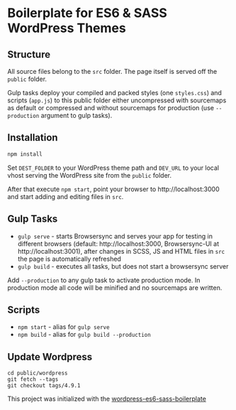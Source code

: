 # Boilerplate for ES6 & SASS WordPress Themes

## Structure
All source files belong to the `src` folder. The page itself is served off the `public` folder.

Gulp tasks deploy your compiled and packed styles (one `styles.css`) and scripts (`app.js`) to this public folder either uncompressed with sourcemaps as default or compressed and without sourcemaps for production (use `--production` argument to gulp tasks).

## Installation
```bash
npm install
```
Set `DEST_FOLDER` to your WordPress theme path and `DEV_URL` to your local vhost serving the WordPress site from the `public` folder.

After that execute `npm start`, point your browser to http://localhost:3000 and start adding and editing files in `src`.

## Gulp Tasks
* `gulp serve` - starts Browsersync and serves your app for testing in different browsers (default: http://localhost:3000, Browsersync-UI at http://localhost:3001), after changes in SCSS, JS and HTML files in `src` the page is automatically refreshed
* `gulp build` - executes all tasks, but does not start a browsersync server


Add `--production` to any gulp task to activate production mode. In production mode all code will be minified and no sourcemaps are written.

## Scripts
* `npm start` - alias for `gulp serve`
* `npm build` - alias for `gulp build --production`

## Update Wordpress
```
cd public/wordpress
git fetch --tags
git checkout tags/4.9.1
```

This project was initialized with the [wordpress-es6-sass-boilerplate](https://github.com/freinbichler/wordpress-es6-sass-boilerplate)
